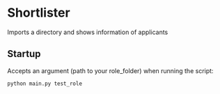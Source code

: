 # Shortlister

Imports a directory and shows information of applicants

## Startup
Accepts an argument (path to your role_folder) when running the script:
```bash
python main.py test_role
``` 